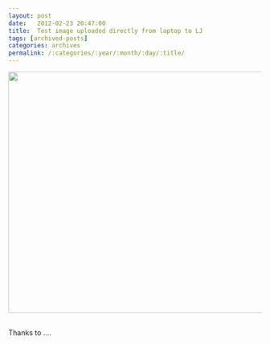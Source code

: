 ```yaml
---
layout: post
date:	2012-02-23 20:47:00
title:  Test image uploaded directly from laptop to LJ
tags: [archived-posts]
categories: archives
permalink: /:categories/:year/:month/:day/:title/
---
```

<a href="http://pics.livejournal.com/deponti/pic/0000433g/"><img alt="" height="480" src="http://pics.livejournal.com/deponti/pic/0000433g/s640x480" style="border-width: 0pt; border-style: solid;" width="640" /></a><br /><br />


Thanks to <lj user="prashanthchengi">....
